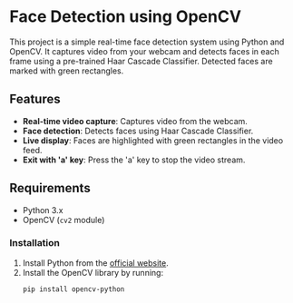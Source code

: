 # Face Detection using OpenCV

This project is a simple real-time face detection system using Python and OpenCV. It captures video from your webcam and detects faces in each frame using a pre-trained Haar Cascade Classifier. Detected faces are marked with green rectangles.

## Features
- **Real-time video capture**: Captures video from the webcam.
- **Face detection**: Detects faces using Haar Cascade Classifier.
- **Live display**: Faces are highlighted with green rectangles in the video feed.
- **Exit with 'a' key**: Press the 'a' key to stop the video stream.

## Requirements

- Python 3.x
- OpenCV (`cv2` module)

### Installation

1. Install Python from the [official website](https://www.python.org/downloads/).
2. Install the OpenCV library by running:
   ```bash
   pip install opencv-python

